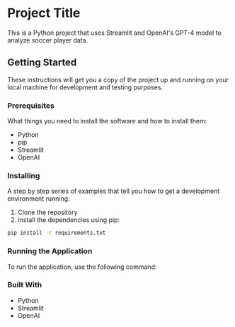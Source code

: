 # Project Title

This is a Python project that uses Streamlit and OpenAI's GPT-4 model to analyze soccer player data.

## Getting Started

These instructions will get you a copy of the project up and running on your local machine for development and testing purposes.

### Prerequisites

What things you need to install the software and how to install them:

- Python
- pip
- Streamlit
- OpenAI

### Installing

A step by step series of examples that tell you how to get a development environment running:

1. Clone the repository
2. Install the dependencies using pip:

```sh
pip install -r requirements.txt
```

### Running the Application
To run the application, use the following command:


### Built With
- Python
- Streamlit
- OpenAI

